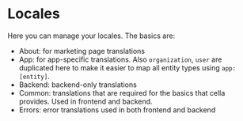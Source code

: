 # Locales

Here you can manage your locales. The basics are:

* About: for marketing page translations
* App: for app-specific translations. Also `organization`, `user` are duplicated here to make it easier to map all entity types using `app:[entity]`.
* Backend: backend-only translations
* Common: translations that are required for the basics that cella provides. Used in frontend and backend.
* Errors: error translations used in both frontend and backend


